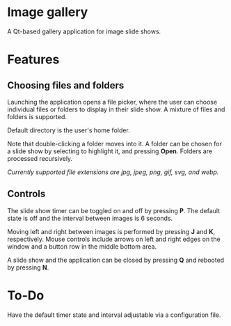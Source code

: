 # Image gallery
A Qt-based gallery application for image slide shows.


# Features
## Choosing files and folders
Launching the application opens a file picker, where the user can choose individual files or folders to display in their slide show. A mixture of files and folders is supported.

Default directory is the user's home folder.

Note that double-clicking a folder moves into it. A folder can be chosen for a slide show by selecting to highlight it, and pressing **Open**. Folders are processed recursively.

*Currently supported file extensions are jpg, jpeg, png, gif, svg, and webp.*

## Controls
The slide show timer can be toggled on and off by pressing **P**.
The default state is off and the interval between images is 6 seconds.

Moving left and right between images is performed by pressing **J** and **K**, respectively. Mouse controls include arrows on left and right edges on the window and a button row in the middle bottom area. 

A slide show and the application can be closed by pressing **Q** and rebooted by pressing **N**.


# To-Do
Have the default timer state and interval adjustable via a configuration file.
